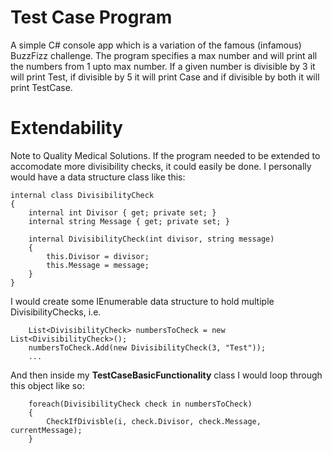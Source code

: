 # Test Case Program
A simple C# console app which is a variation of the famous (infamous) BuzzFizz challenge. The program specifies a max number and will print all the numbers from 1 upto max number. If a given number is divisible by 3 it will print Test, if divisible by 5 it will print Case and if divisible by both it will print TestCase. 

# Extendability
Note to Quality Medical Solutions. If the program needed to be extended to accomodate more divisibility checks, it could easily be done. I personally would have a data structure class like this:

```
internal class DivisibilityCheck
{
	internal int Divisor { get; private set; }
	internal string Message { get; private set; }

	internal DivisibilityCheck(int divisor, string message)
	{
		this.Divisor = divisor;
		this.Message = message;
	}
}
```

I would create some IEnumerable data structure to hold multiple DivisibilityChecks, i.e. 

```
	List<DivisibilityCheck> numbersToCheck = new List<DivisibilityCheck>();
	numbersToCheck.Add(new DivisibilityCheck(3, "Test"));
	...
```

And then inside my **TestCaseBasicFunctionality** class I would loop through this object like so:

```
	foreach(DivisibilityCheck check in numbersToCheck)
	{
		CheckIfDivisble(i, check.Divisor, check.Message, currentMessage); 
	}
	
```